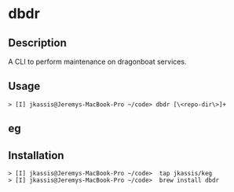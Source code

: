 # dbdr

## Description

A CLI to perform maintenance on dragonboat services.

## Usage

>
```
> [I] jkassis@Jeremys-MacBook-Pro ~/code> dbdr [\<repo-dir\>]+
```

## eg


## Installation

>
```
> [I] jkassis@Jeremys-MacBook-Pro ~/code>  tap jkassis/keg
> [I] jkassis@Jeremys-MacBook-Pro ~/code>  brew install dbdr
```
